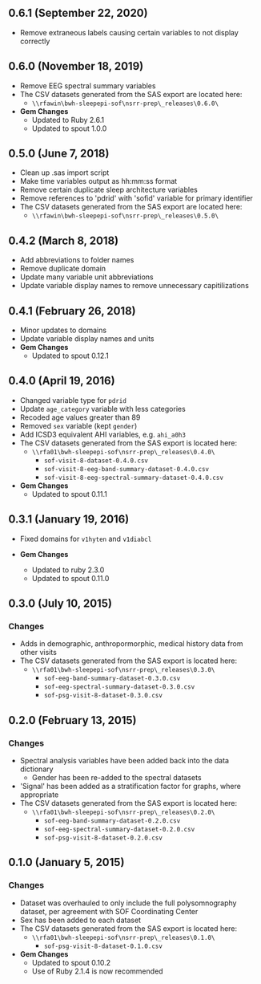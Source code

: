 ## 0.6.1 (September 22, 2020)

- Remove extraneous labels causing certain variables to not display correctly

## 0.6.0 (November 18, 2019)

- Remove EEG spectral summary variables
- The CSV datasets generated from the SAS export are located here:
  - `\\rfawin\bwh-sleepepi-sof\nsrr-prep\_releases\0.6.0\`
- **Gem Changes**
  - Updated to Ruby 2.6.1
  - Updated to spout 1.0.0

## 0.5.0 (June 7, 2018)

- Clean up .sas import script
- Make time variables output as hh:mm:ss format
- Remove certain duplicate sleep architecture variables
- Remove references to 'pdrid' with 'sofid' variable for primary identifier
- The CSV datasets generated from the SAS export are located here:
  - `\\rfawin\bwh-sleepepi-sof\nsrr-prep\_releases\0.5.0\`

## 0.4.2 (March 8, 2018)

- Add abbreviations to folder names
- Remove duplicate domain
- Update many variable unit abbreviations
- Update variable display names to remove unnecessary capitilizations

## 0.4.1 (February 26, 2018)

- Minor updates to domains
- Update variable display names and units
- **Gem Changes**
  - Updated to spout 0.12.1

## 0.4.0 (April 19, 2016)

- Changed variable type for `pdrid`
- Update `age_category` variable with less categories
- Recoded age values greater than 89
- Removed `sex` variable (kept `gender`)
- Add ICSD3 equivalent AHI variables, e.g. `ahi_a0h3`
- The CSV datasets generated from the SAS export is located here:
  - `\\rfa01\bwh-sleepepi-sof\nsrr-prep\_releases\0.4.0\`
    - `sof-visit-8-dataset-0.4.0.csv`
    - `sof-visit-8-eeg-band-summary-dataset-0.4.0.csv`
    - `sof-visit-8-eeg-spectral-summary-dataset-0.4.0.csv`
- **Gem Changes**
  - Updated to spout 0.11.1

## 0.3.1 (January 19, 2016)

- Fixed domains for `v1hyten` and `v1diabcl`

- **Gem Changes**
  - Updated to ruby 2.3.0
  - Updated to spout 0.11.0

## 0.3.0 (July 10, 2015)

### Changes
- Adds in demographic, anthropormorphic, medical history data from other visits
- The CSV datasets generated from the SAS export is located here:
  - `\\rfa01\bwh-sleepepi-sof\nsrr-prep\_releases\0.3.0\`
    - `sof-eeg-band-summary-dataset-0.3.0.csv`
    - `sof-eeg-spectral-summary-dataset-0.3.0.csv`
    - `sof-psg-visit-8-dataset-0.3.0.csv`

## 0.2.0 (February 13, 2015)

### Changes
- Spectral analysis variables have been added back into the data dictionary
  - Gender has been re-added to the spectral datasets
- 'Signal' has been added as a stratification factor for graphs, where appropriate
- The CSV datasets generated from the SAS export is located here:
  - `\\rfa01\bwh-sleepepi-sof\nsrr-prep\_releases\0.2.0\`
    - `sof-eeg-band-summary-dataset-0.2.0.csv`
    - `sof-eeg-spectral-summary-dataset-0.2.0.csv`
    - `sof-psg-visit-8-dataset-0.2.0.csv`

## 0.1.0 (January 5, 2015)

### Changes
- Dataset was overhauled to only include the full polysomnography dataset, per agreement with SOF Coordinating Center
- Sex has been added to each dataset
- The CSV datasets generated from the SAS export is located here:
  - `\\rfa01\bwh-sleepepi-sof\nsrr-prep\_releases\0.1.0\`
    - `sof-psg-visit-8-dataset-0.1.0.csv`
- **Gem Changes**
  - Updated to spout 0.10.2
  - Use of Ruby 2.1.4 is now recommended
